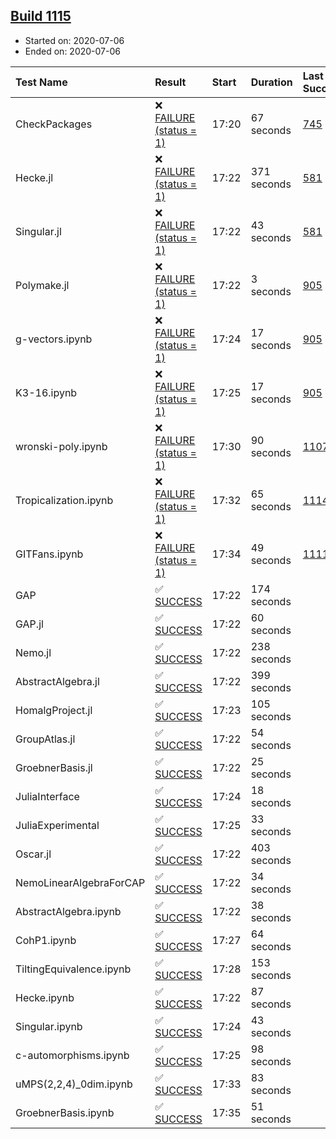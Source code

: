 ## [Build 1115](https://oscarci.mathematik.uni-kl.de/job/oscar-julia-1.4/1115/)

* Started on: 2020-07-06
* Ended on: 2020-07-06

| Test Name    | Result | Start | Duration | Last Success | First Failure |
|:-------------|:-------|:------|:---------|:-------------|:--------------|
| CheckPackages | ❌ [FAILURE (status = 1)](https://oscarci.mathematik.uni-kl.de/job/oscar-julia-1.4/1115/artifact/logs/build-1115/CheckPackages.log) | 17:20 | 67 seconds | [745](https://oscarci.mathematik.uni-kl.de/job/oscar-julia-1.4/745/) | [746](https://oscarci.mathematik.uni-kl.de/job/oscar-julia-1.4/746/) |
| Hecke.jl | ❌ [FAILURE (status = 1)](https://oscarci.mathematik.uni-kl.de/job/oscar-julia-1.4/1115/artifact/logs/build-1115/Hecke.jl.log) | 17:22 | 371 seconds | [581](https://oscarci.mathematik.uni-kl.de/job/oscar-julia-1.4/581/) | [582](https://oscarci.mathematik.uni-kl.de/job/oscar-julia-1.4/582/) |
| Singular.jl | ❌ [FAILURE (status = 1)](https://oscarci.mathematik.uni-kl.de/job/oscar-julia-1.4/1115/artifact/logs/build-1115/Singular.jl.log) | 17:22 | 43 seconds | [581](https://oscarci.mathematik.uni-kl.de/job/oscar-julia-1.4/581/) | [582](https://oscarci.mathematik.uni-kl.de/job/oscar-julia-1.4/582/) |
| Polymake.jl | ❌ [FAILURE (status = 1)](https://oscarci.mathematik.uni-kl.de/job/oscar-julia-1.4/1115/artifact/logs/build-1115/Polymake.jl.log) | 17:22 | 3 seconds | [905](https://oscarci.mathematik.uni-kl.de/job/oscar-julia-1.4/905/) | [907](https://oscarci.mathematik.uni-kl.de/job/oscar-julia-1.4/907/) |
| g-vectors.ipynb | ❌ [FAILURE (status = 1)](https://oscarci.mathematik.uni-kl.de/job/oscar-julia-1.4/1115/artifact/logs/build-1115/g-vectors.ipynb.log) | 17:24 | 17 seconds | [905](https://oscarci.mathematik.uni-kl.de/job/oscar-julia-1.4/905/) | [907](https://oscarci.mathematik.uni-kl.de/job/oscar-julia-1.4/907/) |
| K3-16.ipynb | ❌ [FAILURE (status = 1)](https://oscarci.mathematik.uni-kl.de/job/oscar-julia-1.4/1115/artifact/logs/build-1115/K3-16.ipynb.log) | 17:25 | 17 seconds | [905](https://oscarci.mathematik.uni-kl.de/job/oscar-julia-1.4/905/) | [907](https://oscarci.mathematik.uni-kl.de/job/oscar-julia-1.4/907/) |
| wronski-poly.ipynb | ❌ [FAILURE (status = 1)](https://oscarci.mathematik.uni-kl.de/job/oscar-julia-1.4/1115/artifact/logs/build-1115/wronski-poly.ipynb.log) | 17:30 | 90 seconds | [1107](https://oscarci.mathematik.uni-kl.de/job/oscar-julia-1.4/1107/) | [1108](https://oscarci.mathematik.uni-kl.de/job/oscar-julia-1.4/1108/) |
| Tropicalization.ipynb | ❌ [FAILURE (status = 1)](https://oscarci.mathematik.uni-kl.de/job/oscar-julia-1.4/1115/artifact/logs/build-1115/Tropicalization.ipynb.log) | 17:32 | 65 seconds | [1114](https://oscarci.mathematik.uni-kl.de/job/oscar-julia-1.4/1114/) | [1115](https://oscarci.mathematik.uni-kl.de/job/oscar-julia-1.4/1115/) |
| GITFans.ipynb | ❌ [FAILURE (status = 1)](https://oscarci.mathematik.uni-kl.de/job/oscar-julia-1.4/1115/artifact/logs/build-1115/GITFans.ipynb.log) | 17:34 | 49 seconds | [1111](https://oscarci.mathematik.uni-kl.de/job/oscar-julia-1.4/1111/) | [1112](https://oscarci.mathematik.uni-kl.de/job/oscar-julia-1.4/1112/) |
| GAP | ✅ [SUCCESS](https://oscarci.mathematik.uni-kl.de/job/oscar-julia-1.4/1115/artifact/logs/build-1115/GAP.log) | 17:22 | 174 seconds |  |  |
| GAP.jl | ✅ [SUCCESS](https://oscarci.mathematik.uni-kl.de/job/oscar-julia-1.4/1115/artifact/logs/build-1115/GAP.jl.log) | 17:22 | 60 seconds |  |  |
| Nemo.jl | ✅ [SUCCESS](https://oscarci.mathematik.uni-kl.de/job/oscar-julia-1.4/1115/artifact/logs/build-1115/Nemo.jl.log) | 17:22 | 238 seconds |  |  |
| AbstractAlgebra.jl | ✅ [SUCCESS](https://oscarci.mathematik.uni-kl.de/job/oscar-julia-1.4/1115/artifact/logs/build-1115/AbstractAlgebra.jl.log) | 17:22 | 399 seconds |  |  |
| HomalgProject.jl | ✅ [SUCCESS](https://oscarci.mathematik.uni-kl.de/job/oscar-julia-1.4/1115/artifact/logs/build-1115/HomalgProject.jl.log) | 17:23 | 105 seconds |  |  |
| GroupAtlas.jl | ✅ [SUCCESS](https://oscarci.mathematik.uni-kl.de/job/oscar-julia-1.4/1115/artifact/logs/build-1115/GroupAtlas.jl.log) | 17:22 | 54 seconds |  |  |
| GroebnerBasis.jl | ✅ [SUCCESS](https://oscarci.mathematik.uni-kl.de/job/oscar-julia-1.4/1115/artifact/logs/build-1115/GroebnerBasis.jl.log) | 17:22 | 25 seconds |  |  |
| JuliaInterface | ✅ [SUCCESS](https://oscarci.mathematik.uni-kl.de/job/oscar-julia-1.4/1115/artifact/logs/build-1115/JuliaInterface.log) | 17:24 | 18 seconds |  |  |
| JuliaExperimental | ✅ [SUCCESS](https://oscarci.mathematik.uni-kl.de/job/oscar-julia-1.4/1115/artifact/logs/build-1115/JuliaExperimental.log) | 17:25 | 33 seconds |  |  |
| Oscar.jl | ✅ [SUCCESS](https://oscarci.mathematik.uni-kl.de/job/oscar-julia-1.4/1115/artifact/logs/build-1115/Oscar.jl.log) | 17:22 | 403 seconds |  |  |
| NemoLinearAlgebraForCAP | ✅ [SUCCESS](https://oscarci.mathematik.uni-kl.de/job/oscar-julia-1.4/1115/artifact/logs/build-1115/NemoLinearAlgebraForCAP.log) | 17:22 | 34 seconds |  |  |
| AbstractAlgebra.ipynb | ✅ [SUCCESS](https://oscarci.mathematik.uni-kl.de/job/oscar-julia-1.4/1115/artifact/logs/build-1115/AbstractAlgebra.ipynb.log) | 17:22 | 38 seconds |  |  |
| CohP1.ipynb | ✅ [SUCCESS](https://oscarci.mathematik.uni-kl.de/job/oscar-julia-1.4/1115/artifact/logs/build-1115/CohP1.ipynb.log) | 17:27 | 64 seconds |  |  |
| TiltingEquivalence.ipynb | ✅ [SUCCESS](https://oscarci.mathematik.uni-kl.de/job/oscar-julia-1.4/1115/artifact/logs/build-1115/TiltingEquivalence.ipynb.log) | 17:28 | 153 seconds |  |  |
| Hecke.ipynb | ✅ [SUCCESS](https://oscarci.mathematik.uni-kl.de/job/oscar-julia-1.4/1115/artifact/logs/build-1115/Hecke.ipynb.log) | 17:22 | 87 seconds |  |  |
| Singular.ipynb | ✅ [SUCCESS](https://oscarci.mathematik.uni-kl.de/job/oscar-julia-1.4/1115/artifact/logs/build-1115/Singular.ipynb.log) | 17:24 | 43 seconds |  |  |
| c-automorphisms.ipynb | ✅ [SUCCESS](https://oscarci.mathematik.uni-kl.de/job/oscar-julia-1.4/1115/artifact/logs/build-1115/c-automorphisms.ipynb.log) | 17:25 | 98 seconds |  |  |
| uMPS(2,2,4)_0dim.ipynb | ✅ [SUCCESS](https://oscarci.mathematik.uni-kl.de/job/oscar-julia-1.4/1115/artifact/logs/build-1115/uMPS-2-2-4-_0dim.ipynb.log) | 17:33 | 83 seconds |  |  |
| GroebnerBasis.ipynb | ✅ [SUCCESS](https://oscarci.mathematik.uni-kl.de/job/oscar-julia-1.4/1115/artifact/logs/build-1115/GroebnerBasis.ipynb.log) | 17:35 | 51 seconds |  |  |
